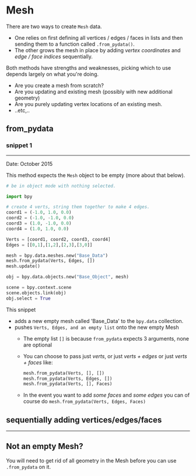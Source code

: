 # Mesh

There are two ways to create `Mesh` data.  

- One relies on first defining all vertices / edges / faces in lists and then sending them to a function called `.from_pydata()`.
- The other grows the mesh in place by adding _vertex coordinates_ and _edge / face indices_ sequentially.

Both methods have strengths and weaknesses, picking which to use depends largely on what you're doing. 
- Are you create a mesh from scratch?
- Are you updating and existing mesh (possibly with new additional geometry)
- Are you purely updating vertex locations of an existing mesh.
- ..etc,..

## from_pydata

### snippet 1
______

Date: October 2015

This method expects the `Mesh` object to be empty (more about that below). 

```python
# be in object mode with nothing selected.

import bpy

# create 4 verts, string them together to make 4 edges.
coord1 = (-1.0, 1.0, 0.0)
coord2 = (-1.0, -1.0, 0.0)
coord3 = (1.0, -1.0, 0.0)
coord4 = (1.0, 1.0, 0.0)

Verts = [coord1, coord2, coord3, coord4]
Edges = [[0,1],[1,2],[2,3],[3,0]]

mesh = bpy.data.meshes.new("Base_Data")
mesh.from_pydata(Verts, Edges, [])
mesh.update()

obj = bpy.data.objects.new("Base_Object", mesh)

scene = bpy.context.scene
scene.objects.link(obj)
obj.select = True
```

This snippet   
- adds a new empty mesh called 'Base_Data' to the `bpy.data` collection.
- pushes `Verts, Edges, and an empty list` onto the new empty Mesh
    - The empty list `[]` is because `from_pydata` expects 3 arguments, none are optional
    - You can choose to pass just _verts_, or just _verts + edges_ or just _verts + faces_ like:  

        ```python
        mesh.from_pydata(Verts, [], [])
        mesh.from_pydata(Verts, Edges, [])
        mesh.from_pydata(Verts, [], Faces)
        ```
    
    - In the event you want to add _some faces_ and _some edges_ you can of course do
          `mesh.from_pydata(Verts, Edges, Faces)`
        



## sequentially adding vertices/edges/faces
______



## Not an empty Mesh?

You will need to get rid of all geometry in the Mesh before you can use `.from_pydata` on it.